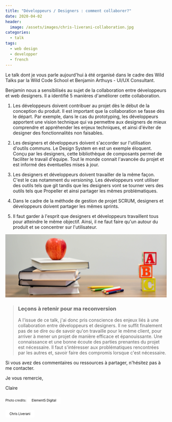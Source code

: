 ```yaml
---
title: "Développeurs / Designers : comment collaborer?"
date: 2020-04-02
header:
  image: /assets/images/chris-liverani-collaboration.jpg
categories:
  - talk
tags: 
  - web design
  - developper 
  - french
---
```


Le talk dont je vous parle aujourd'hui à été organisé dans le cadre des Wild Talks par la Wild Code School et Benjamin Arthuys - UI/UX Consultant.

Benjamin nous a sensibilisés au sujet de la collaboration entre développeurs et web designers. Il a identifié 5 manières d'améliorer cette collaboration.

1. Les développeurs doivent contribuer au projet dès le début de la conception du produit. Il est important que la collaboration se fasse dès le départ. Par exemple, dans le cas du prototyping, les développeurs apportent une vision technique qui va permettre aux designers de mieux comprendre et appréhender les enjeux techniques, et ainsi d'éviter de designer des fonctionnalités non faisables.

2. Les designers et développeurs doivent s'accorder sur l'utilisation d'outils communs. Le Design System en est un exemple éloquent. Conçu par les designers, cette bibliothèque de composants permet de faciliter le travail d'équipe. Tout le monde connait l'avancée du projet et est informé des éventuelles mises à jour.

3. Les designers et développeurs doivent travailler de la même façon. 
C'est le cas notamment du *versioning*. Les développeurs vont utiliser des outils tels que git tandis que les designers vont se tourner vers des outils tels que Propeller et ainsi partager les mêmes problématiques. 

4. Dans le cadre de la méthode de gestion de projet SCRUM, designers et développeurs doivent partager les mêmes sprints. 

5. Il faut garder à l'esprit que designers et développeurs travaillent tous pour atteindre le même objectif. Ainsi, il ne faut faire qu'un autour du produit et se concentrer sur l'utilisateur.

<img src="/assets/images/element5-teaching.jpg" alt="red apple fruit on four pyle books"  class="align-center" />

> ### Leçons à retenir pour ma reconversion
>
> A l'issue de ce talk, j'ai donc pris conscience des enjeux liés à une collaboration entre développeurs et designers. 
Il ne suffit finalement pas de se dire ou de savoir qu'on travaille pour le même client, pour arriver à mener un projet de manière efficace et épanouissante. 
Une connaissance et une bonne écoute des parties prenantes du projet est nécessaire. Il faut s'intéresser aux problématiques rencontrées par les autres et, savoir faire des compromis lorsque c'est nécessaire.


Si vous avez des commentaires ou ressources à partager, n'hésitez pas à me contacter. 

Je vous remercie,

Claire

<div>
<p style="font-size:10px;display:inline-block;">Photo credits:</p>
<a style="background-color:white;color:black;text-decoration:none;padding:4px 10px;font-size:10px;line-height:1.2;display:inline-block;" href="https://unsplash.com/@element5digital?utm_medium=referral&amp;utm_campaign=photographer-credit&amp;utm_content=creditBadge" target="_blank" rel="noopener noreferrer" title="Download free do whatever you want high-resolution photos from Element5 Digital"><span style="display:inline-block;padding:2px 3px">Element5 Digital</span></a>

<a style="background-color:white;color:black;text-decoration:none;padding:4px 10px;font-size:10px;line-height:1.2;display:inline-block;" href="https://unsplash.com/@chrisliverani?utm_medium=referral&amp;utm_campaign=photographer-credit&amp;utm_content=creditBadge" target="_blank" rel="noopener noreferrer" title="Download free do whatever you want high-resolution photos from Chris Liverani"><span style="display:inline-block;padding:2px 3px">Chris Liverani</span></a>
</div>
